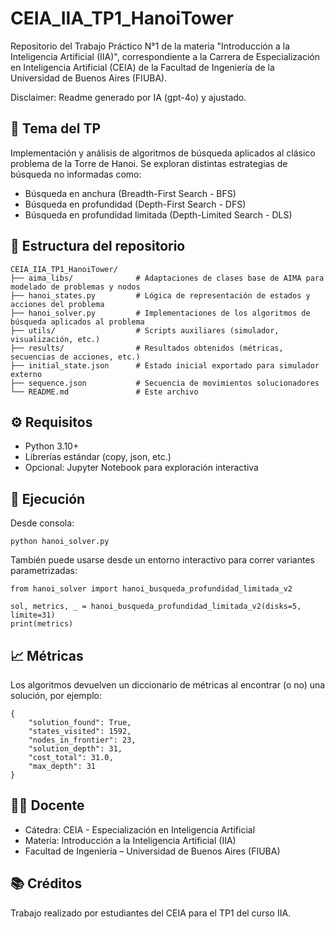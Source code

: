 # CEIA_IIA_TP1_HanoiTower

Repositorio del Trabajo Práctico N°1 de la materia "Introducción a la Inteligencia Artificial (IIA)", correspondiente a la Carrera de Especialización en Inteligencia Artificial (CEIA) de la Facultad de Ingeniería de la Universidad de Buenos Aires (FIUBA).



Disclaimer: Readme generado por IA (gpt-4o) y ajustado. 



## 🧠 Tema del TP

Implementación y análisis de algoritmos de búsqueda aplicados al clásico problema de la Torre de Hanoi. Se exploran distintas estrategias de búsqueda no informadas como:

- Búsqueda en anchura (Breadth-First Search - BFS)
- Búsqueda en profundidad (Depth-First Search - DFS)
- Búsqueda en profundidad limitada (Depth-Limited Search - DLS)



## 🧩 Estructura del repositorio

```
CEIA_IIA_TP1_HanoiTower/
├── aima_libs/              # Adaptaciones de clases base de AIMA para modelado de problemas y nodos
├── hanoi_states.py         # Lógica de representación de estados y acciones del problema
├── hanoi_solver.py         # Implementaciones de los algoritmos de búsqueda aplicados al problema
├── utils/                  # Scripts auxiliares (simulador, visualización, etc.)
├── results/                # Resultados obtenidos (métricas, secuencias de acciones, etc.)
├── initial_state.json      # Estado inicial exportado para simulador externo
├── sequence.json           # Secuencia de movimientos solucionadores
└── README.md               # Este archivo
```


## ⚙️ Requisitos

- Python 3.10+
- Librerías estándar (copy, json, etc.)
- Opcional: Jupyter Notebook para exploración interactiva



## 🚀 Ejecución

Desde consola:

    python hanoi_solver.py

También puede usarse desde un entorno interactivo para correr variantes parametrizadas:

    from hanoi_solver import hanoi_busqueda_profundidad_limitada_v2

    sol, metrics, _ = hanoi_busqueda_profundidad_limitada_v2(disks=5, limite=31)
    print(metrics)



## 📈 Métricas

Los algoritmos devuelven un diccionario de métricas al encontrar (o no) una solución, por ejemplo:

    {
        "solution_found": True,
        "states_visited": 1592,
        "nodes_in_frontier": 23,
        "solution_depth": 31,
        "cost_total": 31.0,
        "max_depth": 31
    }



## 👨‍🏫 Docente

- Cátedra: CEIA - Especialización en Inteligencia Artificial
- Materia: Introducción a la Inteligencia Artificial (IIA)
- Facultad de Ingeniería – Universidad de Buenos Aires (FIUBA)



## 📚 Créditos

Trabajo realizado por estudiantes del CEIA para el TP1 del curso IIA.
